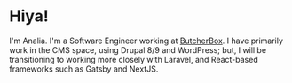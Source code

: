 # Hiya!

I'm Analia. I'm a Software Engineer working at [ButcherBox](https://butcherbox.com/). 
I have primarily work in the CMS space, using Drupal 8/9 and WordPress; but, I will be transitioning to working more closely with Laravel, and 
React-based frameworks such as Gatsby and NextJS.
